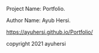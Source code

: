 Project Name: Portfolio.  


Author Name: Ayub Hersi.  


https://ayuhersi.github.io/Portfolio/ 

copyright 2021 ayuhersi
